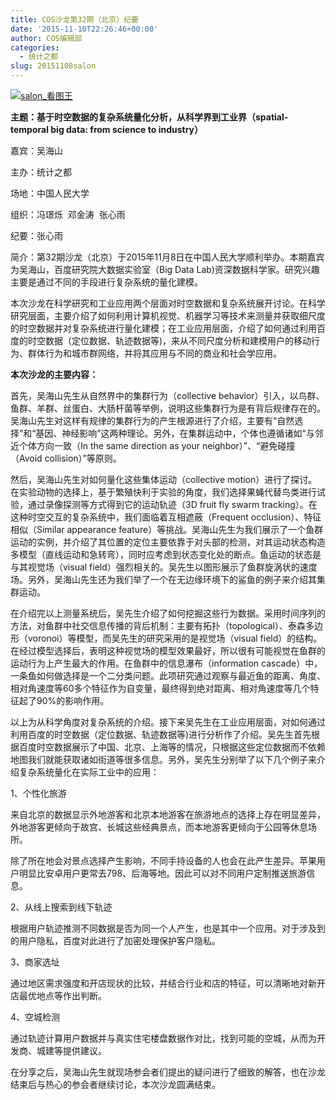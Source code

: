```yaml
---
title: COS沙龙第32期（北京）纪要
date: '2015-11-10T22:26:46+00:00'
author: COS编辑部
categories:
  - 统计之都
slug: 20151108salon
---
```


[![salon_看图王](https://cos.name/wp-content/uploads/2015/11/salon_看图王-300x173.jpg)](https://cos.name/wp-content/uploads/2015/11/salon_看图王.jpg)

**主题：基于时空数据的复杂系统量化分析，从科学界到工业界（spatial-temporal big data: from science to industry）**

嘉宾：吴海山

主办：统计之都

场地：中国人民大学

组织：冯璟烁  邓金涛  张心雨

纪要：张心雨

<!--more-->

简介：第32期沙龙（北京）于2015年11月8日在中国人民大学顺利举办。本期嘉宾为吴海山，百度研究院大数据实验室（Big Data Lab)资深数据科学家。研究兴趣主要是通过不同的手段进行复杂系统的量化建模。

本次沙龙在科学研究和工业应用两个层面对时空数据和复杂系统展开讨论。在科学研究层面，主要介绍了如何利用计算机视觉、机器学习等技术来测量并获取细尺度的时空数据并对复杂系统进行量化建模；在工业应用层面，介绍了如何通过利用百度的时空数据（定位数据、轨迹数据等)，来从不同尺度分析和建模用户的移动行为、群体行为和城市群网络，并将其应用与不同的商业和社会学应用。

**本次沙龙的主要内容：**

首先，吴海山先生从自然界中的集群行为（collective behavior）引入，以鸟群、鱼群、羊群、丝蛋白、大肠杆菌等举例，说明这些集群行为是有背后规律存在的。吴海山先生对这样有规律的集群行为的产生根源进行了介绍，主要有“自然选择”和“基因、神经影响”这两种理论。另外，在集群运动中，个体也遵循诸如“与邻近个体方向一致（In the same direction as your neighbor）”、“避免碰撞（Avoid collision）”等原则。

然后，吴海山先生对如何量化这些集体运动（collective motion）进行了探讨。在实验动物的选择上，基于繁殖快利于实验的角度，我们选择果蝇代替鸟类进行试验，通过录像探测等方式得到它的运动轨迹（3D fruit fly swarm tracking）。在这种时空交互的复杂系统中，我们面临着互相遮蔽（Frequent occlusion）、特征相似（Similar appearance feature）等挑战。吴海山先生为我们展示了一个鱼群运动的实例，并介绍了其位置的定位主要依靠于对头部的检测，对其运动状态构造多模型（直线运动和急转弯），同时应考虑到状态变化处的断点。鱼运动的状态是与其视觉场（visual field）强烈相关的。吴先生以图形展示了鱼群旋涡状的速度场。另外，吴海山先生还为我们举了一个在无边缘环境下的鲨鱼的例子来介绍其集群运动。

在介绍完以上测量系统后，吴先生介绍了如何挖掘这些行为数据。采用时间序列的方法，对鱼群中社交信息传播的背后机制：主要有拓扑（topological）、泰森多边形（voronoi）等模型，而吴先生的研究采用的是视觉场（visual field）的结构。在经过模型选择后，表明这种视觉场的模型效果最好，所以很有可能视觉在鱼群的运动行为上产生最大的作用。在鱼群中的信息瀑布（information cascade）中，一条鱼如何做选择是一个二分类问题。此项研究通过观察与最近鱼的距离、角度、相对角速度等60多个特征作为自变量，最终得到绝对距离、相对角速度等几个特征起了90%的影响作用。

以上为从科学角度对复杂系统的介绍。接下来吴先生在工业应用层面，对如何通过利用百度的时空数据（定位数据、轨迹数据等)进行分析作了介绍。吴先生首先根据百度时空数据展示了中国、北京、上海等的情况，只根据这些定位数据而不依赖地图我们就能获取诸如街道等很多信息。另外，吴先生分别举了以下几个例子来介绍复杂系统量化在实际工业中的应用：

1、个性化旅游

来自北京的数据显示外地游客和北京本地游客在旅游地点的选择上存在明显差异，外地游客更倾向于故宫、长城这些经典景点，而本地游客更倾向于公园等休息场所。

除了所在地会对景点选择产生影响，不同手持设备的人也会在此产生差异。苹果用户明显比安卓用户更常去798、后海等地。因此可以对不同用户定制推送旅游信息。

2、从线上搜索到线下轨迹

根据用户轨迹推测不同数据是否为同一个人产生，也是其中一个应用。对于涉及到的用户隐私，百度对此进行了加密处理保护客户隐私。

3、商家选址

通过地区需求强度和开店现状的比较，并结合行业和店的特征，可以清晰地对新开店最优地点等作出判断。

4、空城检测

通过轨迹计算用户数据并与真实住宅楼盘数据作对比，找到可能的空城，从而为开发商、城建等提供建议。

在分享之后，吴海山先生就现场参会者们提出的疑问进行了细致的解答，也在沙龙结束后与热心的参会者继续讨论，本次沙龙圆满结束。
